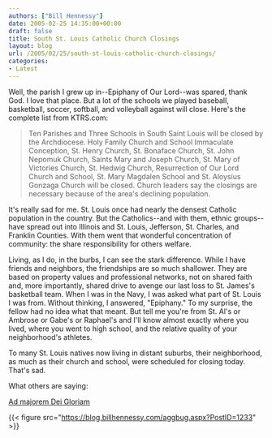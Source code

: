 ```yaml
---
authors: ["Bill Hennessy"]
date: 2005-02-25 14:35:00+00:00
draft: false
title: South St. Louis Catholic Church Closings
layout: blog
url: /2005/02/25/south-st-louis-catholic-church-closings/
categories:
- Latest
---
```


Well, the parish I grew up in--Epiphany of Our Lord--was spared, thank God. I love that place. But a lot of the schools we played baseball, basketball, soccer, softball, and volleyball against will close. Here's the complete list from KTRS.com:




> 

> 
> Ten Parishes and Three Schools in South Saint Louis will be closed by the Archdiocese. Holy Family Church and School Immaculate Conception, St. Henry Church, St. Bonaface Church, St. John Nepomuk Church, Saints Mary and Joseph Church, St. Mary of Victories Church, St. Hedwig Church, Resurrection of Our Lord Church and School, St. Mary Magdalen School and St. Aloysius Gonzaga Church will be closed. Church leaders say the closings are necessary because of the area's declining population. 
> 
> 




It's really sad for me. St. Louis once had nearly the densest Catholic population in the country. But the Catholics--and with them, ethnic groups--have spread out into Illinois and St. Louis, Jefferson, St. Charles, and Franklin Counties. With them went that wonderful concentration of community: the share responsibility for others welfare.




Living, as I do, in the burbs, I can see the stark difference. While I have friends and neighbors, the friendships are so much shallower. They are based on property values and professional networks, not on shared faith and, more importantly, shared drive to avenge our last loss to St. James's basketball team. When I was in the Navy, I was asked what part of St. Louis I was from. Without thinking, I answered, "Epiphany." To my surprise, the fellow had no idea what that meant. But tell me you're from St. Al's or Ambrose or Gabe's or Raphael's and I'll know almost exactly where you lived, where you went to high school, and the relative quality of your neighborhood's athletes.




To many St. Louis natives now living in distant suburbs, their neighborhood, as much as their church and school, were scheduled for closing today. That's sad.




What others are saying:




[Ad majorem Dei Gloriam](https://slatts.blogspot.com/2005/02/archdiocese-decides-which-south-st.html)




{{< figure src="https://blog.billhennessy.com/aggbug.aspx?PostID=1233" >}}

